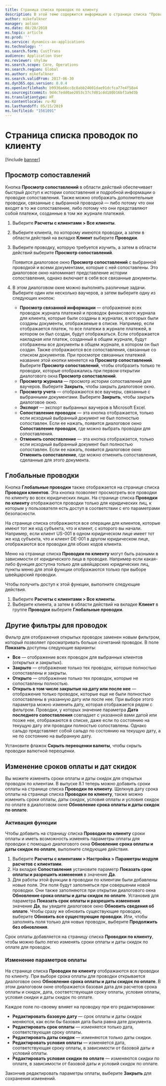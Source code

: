 ```yaml
---
title: Страница списка проводок по клиенту
description: В этой теме содержится информация о странице списка "Проводки по клиенту" в Microsoft Dynamics 365 for Finance and Operations.
author: mikefalkner
manager: aolson
ms.date: 08/28/2018
ms.topic: article
ms.prod: ''
ms.service: dynamics-ax-applications
ms.technology: ''
ms.search.form: CustTrans
audience: Application User
ms.reviewer: shylaw
ms.search.scope: Core, Operations
ms.search.region: Global
ms.author: mikefalkner
ms.search.validFrom: 2017-06-30
ms.dyn365.ops.version: 8.0.4
ms.openlocfilehash: b9936a66cc8c8abb24601dae91dcfca77e4f58a4
ms.sourcegitcommit: 9d4c7edd0ae2053c37c7d81cdd180b16bf3a9d3b
ms.translationtype: HT
ms.contentlocale: ru-RU
ms.lasthandoff: 05/15/2019
ms.locfileid: "1561091"
---
```

# <a name="customer-transactions-list-page"></a>Страница списка проводок по клиенту

[!include [banner](../includes/banner.md)]

## <a name="view-settlements"></a>Просмотр сопоставлений

Кнопка **Просмотр сопоставлений** в области действий обеспечивает быстрый доступ к истории сопоставления и подробной информации о проводке сопоставления. Также можно отображать дополнительные проводки, связанные с выбранной проводкой — либо потому что они входят в то же сопоставление, либо потому что они представляют собой платежи, созданные в том же журнале платежей.

1. Выберите **Расчеты с клиентами \> Все клиенты**.
2. Выберите клиента, по которому имеются проводки, а затем в области действий на вкладке **Клиент** выберите **Проводки**.
3. Выберите проводку, которую требуется изучить, а затем в области действий выберите **Просмотр сопоставлений**.

    Появится диалоговое окно **Просмотр сопоставлений** с выбранной проводкой и всеми документами, которые с ней сопоставлены. Это диалоговое окно напоминает представление истории сопоставления, однако включает в себя все связанные документы.

4. В этом диалоговом окне можно выполнять различные задачи. Выберите один или несколько ваучеров, а затем выберите одну из следующих кнопок:

    - **Просмотр связанной информации** — отображение всех проводок журнала платежей и проводок финансового журнала для клиента, которые были созданы в журналах, в которых были созданы документы, отображаемые в списке. Например, если отображается платеж, то все платежи в журнале платежей, в котором он был создан, будут отображаться. Если отображается накладная или платеж, созданный в общем журнале, будут отображены все документы в общем журнале, в котором он был создан. Также отображаются все сопоставления, связанные со списком документов. При просмотре связанных платежей название этой кнопки меняется на **Просмотр сопоставлений**. Выберите **Просмотр сопоставлений**, чтобы отобразить только те проводки, которые отображались при первом открытии диалогового окна **Просмотр сопоставлений**.
    - **Просмотр журнала** — просмотр истории сопоставлений для ваучеров. Выберите **Закрыть**, чтобы закрыть диалоговое окно.
    - **Просмотр учета** — отображаются все ваучеры, связанные с выбранными документами. Выберите **Закрыть**, чтобы закрыть диалоговое окно.
    - **Экспорт** — экспорт выбранных ваучеров в Microsoft Excel.
    - **Сопоставление проводок** — эта кнопка отображается, только если исходный выбранный документ не был полностью сопоставлен. Если ее нажать, появится диалоговое окно **Сопоставление проводок**, где можно выбрать проводки для сопоставления.
    - **Отменить сопоставление** — эта кнопка отображается, только если исходный выбранный документ был полностью сопоставлен. Если ее нажать, появится диалоговое окно **Отменить сопоставление**, где можно отменить сопоставления, сделанные для этого документа.

## <a name="global-transactions"></a>Глобальные проводки

Кнопка **Глобальные проводки** также отображается на странице списка **Проводки клиентов**. Эта кнопка позволяет просмотреть все проводки по клиенту во всех юридических лицах. На странице списка **Проводки по клиенту** отображаются проводки только для юридических лиц, к которым у пользователя есть доступ в соответствии с его параметрами безопасности.

На странице списка отображаются все операции для клиентов, которые имеют тот же код субъекта, что и клиент, с которого вы начали. Например, если клиент US-001 в одном юридическом лице имеет тот же код субъекта, что и клиент DE-001 в другом юридическом лице, отображаются все проводки для обоих кодов клиента.

Меню на странице списка **Проводки по клиенту** могут быть разными в зависимости от юридического лица в проводке. Например если какая-либо функция доступна только для швейцарских юридических лиц, пункты меню для этой функции отображаются только при выборе швейцарский проводки.

Чтобы получить доступ к этой функции, выполните следующие действия.

1. Выберите **Расчеты с клиентами \> Все клиенты**.
2. Выберите клиента, а затем в области действий на вкладке **Клиент** в группе **Проводки** выберите **Глобальные проводки**.

## <a name="more-transaction-filters"></a>Другие фильтры для проводок 

Фильтр для отображения открытых проводок заменен новым фильтром, который позволяет просматривать больше сочетаний проводок. В поле **Показать** доступны следующие варианты:

- **Все** — отображение всех проводок для выбранных клиентов (открытых и закрытых).
- **Закрыто** — отображение только тех проводок, которые полностью сопоставлены и закрыты.
- **Открыто** — отображение только тех проводок, которые не сопоставлены полностью.
- **Открыть в том числе закрытые на дату или после нее** — отображение только проводок, которые еще не были полностью сопоставлены в указанную дату или после нее. При выборе этого параметра можно изменить дату, которая отображается рядом с фильтром. Проводки, у которых значение параметра **Дата последнего сопоставления** совпадает с указанной вами датой или позже нее, отображаются в списке, даже если по состоянию на текущую дату эти проводки полностью сопоставлены. Однако сальдо представляет собой сальдо по состоянию на текущую дату, а не по состоянию на выбранную дату.

Установите флажок **Скрыть переоценки валюты**, чтобы скрыть проводки валютной переоценки.

## <a name="modify-due-dates-and-discount-dates"></a>Изменение сроков оплаты и дат скидок

Вы можете изменять сроки оплаты и даты скидок для открытых проводок по клиентам. В выпуске 8.1 теперь можно добавить сроки оплаты на странице списка **Проводки по клиенту**. Щелкнув дату срока оплаты на странице списка **Проводки по клиенту**, также можно изменить сроки оплаты, даты скидок, условия оплаты и условия скидок по оплате в диалоговом окне **Обновление срока оплаты и даты скидок по оплате**.

### <a name="activate-the-feature"></a>Активация функции

Чтобы добавить на страницу списка **Проводки по клиенту** сроки оплаты и иметь возможность изменять параметры оплаты для проводки с помощью диалогового окна **Обновление срока оплаты и даты скидок по оплате**, выполните следующие действия.

1. Выберите **Расчеты с клиентами \> Настройка \> Параметры модуля расчетов с клиентами**.
2. На вкладке **Сопоставления** установите параметр **Показать срок оплаты и разрешить изменения** в значение **Да**.
3. Для работы этой функции в проводки по клиентам были добавлены новые поля. Эти поля будут заполняться при совершении новой проводки. Они также заполняются при открытии диалогового окна **Обновление срока оплаты и даты скидок по оплате**. Установив для параметра **Показать срок оплаты и разрешить изменения** значение **Да**, вы увидите диалоговое окно **Обновить сведения об оплате**.  Чтобы сразу же обновить существующие проводки, выберите **Обновить все существующие проводки**. Или, чтобы заполнять поля только для новых проводок, выберите **Продолжить без обновления**.

Срок оплаты добавляется на страницу списка **Проводки по клиенту**, чтобы можно было легко изменять сроки оплаты и даты скидок по оплате для проводок.

### <a name="modify-the-payment-settings"></a>Изменение параметров оплаты

На странице списка **Проводки по клиенту** отображаются все проводки по клиенту. При выборе срока оплаты для проводки открывается диалоговое окно **Обновление срока оплаты и даты скидок по оплате**. В этом диалоговом окне отображается базовая дата для расчетов срока оплаты и скидок, дата, соответствующая сроку оплаты, условия оплаты, условия скидки и даты скидок по оплате.

Каждое поле по-своему влияет на проводку при его редактировании:

- **Редактировать базовую дату** — срок оплаты и даты скидок меняются, как если бы базовая дата была равна дате документа.
- **Редактировать срок оплаты** — изменяется только дата, соответствующая сроку оплаты.
- **Редактировать даты скидок** — изменяются только даты скидки.
- **Редактировать условия оплаты** — изменяется дата, соответствующая сроку оплаты, в зависимости от базовой даты и условий оплаты.
- **Редактировать условия скидки по оплате** — изменяются скидки по оплате, в зависимости от базовой даты и условий скидок по оплате.

Закончив редактировать параметры оплаты, выберите **Закрыть** для сохранения изменений.
